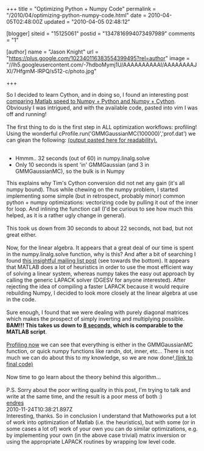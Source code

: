+++
title = "Optimizing Python + Numpy Code"
permalink = "/2010/04/optimizing-python-numpy-code.html"
date = 2010-04-05T02:48:00Z
updated = "2010-04-05 02:48:12"

[blogger]
siteid = "15125061"
postid = "1347816994073497989"
comments = "1"

[author]
name = "Jason Knight"
url = "https://plus.google.com/102340116383554399495?rel=author"
image = "//lh5.googleusercontent.com/-7hdboMymj1U/AAAAAAAAAAI/AAAAAAAAJXI/7HfgmM-lRPQ/s512-c/photo.jpg"

+++

<div class="css-full-post-content js-full-post-content">
So I decided to learn Cython, and in doing so, I found an interesting post<a href="http://timwang.posterous.com/matlab-faster-than-python-numpy"> comparing Matlab speed to Numpy + Python and Numpy + Cython</a>. Obviously I was intrigued, and with the available code, pasted into vim I was off and running!<br /><br />The first thing to do is the first step in ALL optimization workflows: profiling! Using the wonderful cProfile.run('GMMGaussianMC(100000)','prof.dat') we can glean the following: <a href="http://pastebin.com/hdStTWnH">(output pasted here for readability).</a><br /><br /><ul><li>Hmmm.. 32 seconds (out of 60) in numpy.linalg.solve</li><li>Only 10 seconds is spent 'in'&nbsp;GMMGaussian (and 3 in GMMGaussianMC), so the bulk is in Numpy</li></ul><div>This explains why Tim's Cython conversion did not net any gain (it's all numpy bound). Thus while chewing on the numpy problem, I started implementing some simple (but in retrospect, probably minor) common python + numpy optimizations: vectorizing code by pulling it out of the inner for loop. And inlining the function call (I'd be curious to see how much this helped, as it is a rather ugly change in general).&nbsp;</div><div><br /></div><div>This took us down from 30 seconds to about 22 seconds, not bad, but not great either.</div><div><br /></div><div>Now, for the linear algebra. It appears that a great deal of our time is spent in the numpy.linalg.solve function, why is this? And after a bit of searching I found <a href="http://mail.scipy.org/pipermail/scipy-user/2009-January/019323.html">this insightful mailing list post</a> (see towards the bottom). It appears that MATLAB does a lot of heuristics in order to use the most efficient way of solving a linear system, whereas numpy takes the easy out approach by calling the generic LAPACK solver (DGESV for anyone interested). After rejecting the idea of compiling a faster LAPACK because it would require rebuilding Numpy, I decided to look more closely at the linear algebra at use in the code.</div><div><br /></div><div>Sure enough, I found that we were dealing with purely diagonal matrices which makes the prospect of simply inverting and multiplying possible.<b> BAM!!! This takes us down to <u>8 seconds,</u> which is comparable to the MATLAB script</b>.</div><div><br /></div><div><a href="http://profiling%20now/">Profiling now</a> we can see that everything is either in the GMMGaussianMC function, or quick numpy functions like randn, dot, inner, etc... There is not much we can do about this to my knowledge, so we are now done!<a href="http://pastebin.com/FLB43tT6"> (link to final code)</a></div><div><br /></div><div>Now time to go learn about the theory behind this algorithm...&nbsp;</div><div><br /></div><div>P.S. Sorry about the poor writing quality in this post, I'm trying to talk and write at the same time, and the result is a poor mess of both :)</div>
</div>
<div class="css-full-comments-content js-full-comments-content">
<div class="css-full-comment js-full-comment">
  <div class="css-comment-user-link js-comment-user-link">
  <a href="http://www.blogger.com/profile/07430958614462140774">
  <div class="css-comment-name js-comment-name">
    endres
  </div>
  </a>
  <div class="css-comment-date js-comment-date">
    2010-11-24T10:38:21.897Z
  </div>
  </div>
  <div class="css-comment-content js-comment-content">
    Interesting, thanks. So in conclusion I understand that Mathoworks put a lot of work into optimization of Matlab (i.e. the heuristics), but with some (or in some cases a lot of) work of your own you can do similar optimizations, e.g. by implementing your own (in the above case trivial) matrix inversion or using the appropriate LAPACK routines by wrapping low level code.
  </div>
  <br/>
</div>
</div>
